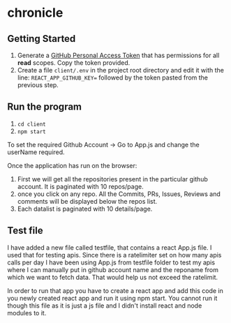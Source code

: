 # chronicle

## Getting Started

1. Generate a [GitHub Personal Access Token](https://github.com/settings/tokens/new) that has permissions for all **read** scopes. Copy the token provided.
2. Create a file `client/.env` in the project root directory and edit it with the line: `REACT_APP_GITHUB_KEY=` followed by the token pasted from the previous step.

## Run the program

1. `cd client`
2. `npm start`

To set the required Github Account -> Go to App.js and change the userName required.

Once the application has run on the browser:

1. First we will get all the repositories present in the particular github account. It is paginated with 10 repos/page.
2. once you click on any repo. All the Commits, PRs, Issues, Reviews and comments will be displayed below the repos list.
3. Each datalist is paginated with 10 details/page.

## Test file

I have added a new file called testfile, that contains a react App.js file.
I used that for testing apis. Since there is a ratelimiter set on how many apis calls per day I have been using App.js from testfile folder to test my apis where I can manually put in github account name and the reponame from which we want to fetch data. That would help us not exceed the ratelimit.

In order to run that app you have to create a react app and add this code in you newly created react app and run it using npm start.
You cannot run it though this file as it is just a js file and I didn't install react and node modules to it.
